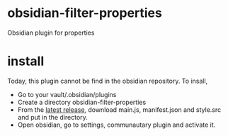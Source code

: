 # obsidian-filter-properties
Obsidian plugin for properties


# install

Today, this plugin cannot be find in the obsidian repository. To insall, 
* Go to your vault/.obsidian/plugins
* Create a directory obsidian-filter-properties
* From the  [latest release](https://github.com/e471wo/obsidian-filter-properties/releases/latest), download main.js, manifest.json and style.src and put in the directory.
* Open obsidian, go to settings, communautary plugin and activate it. 
